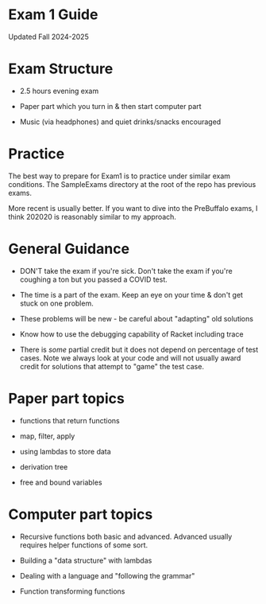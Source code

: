 # Exam 1 Guide

Updated Fall 2024-2025

# Exam Structure

* 2.5 hours evening exam

* Paper part which you turn in & then start computer part

* Music (via headphones) and quiet drinks/snacks encouraged

# Practice

The best way to prepare for Exam1 is to practice under similar exam
conditions.  The SampleExams directory at the root of the repo has
previous exams.

More recent is usually better.  If you want to dive into the
PreBuffalo exams, I think 202020 is reasonably similar to my approach.

# General Guidance

* DON'T take the exam if you're sick.  Don't take the exam if you're
  coughing a ton but you passed a COVID test.

* The time is a part of the exam.  Keep an eye on your time & don't
  get stuck on one problem.

* These problems will be new - be careful about "adapting" old solutions

* Know how to use the debugging capability of Racket including trace

* There is *some* partial credit but it does not depend on percentage
  of test cases.  Note we always look at your code and will not
  usually award credit for solutions that attempt to "game" the test
  case.

# Paper part topics

* functions that return functions

* map, filter, apply

* using lambdas to store data

* derivation tree

* free and bound variables

# Computer part topics

* Recursive functions both basic and advanced.  Advanced usually requires helper functions of some sort.

* Building a "data structure" with lambdas

* Dealing with a language and "following the grammar"

* Function transforming functions


